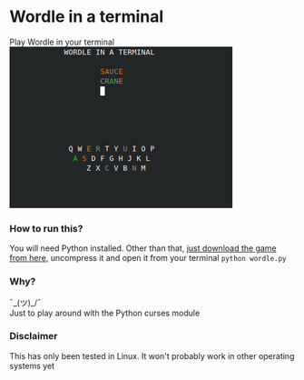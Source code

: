 # Wordle in a terminal
Play Wordle in your terminal  
![Wordle-CLI](image.png)


### How to run this?
You will need Python installed. Other than that, [just download the game from here](https://github.com/dalvtor/wordle-cli/archive/refs/tags/v0.2.zip), uncompress it and open it from your terminal ```python wordle.py```

### Why?
¯\_(ツ)_/¯  
Just to play around with the Python curses module

### Disclaimer
This has only been tested in Linux. It won't probably work in other operating systems yet